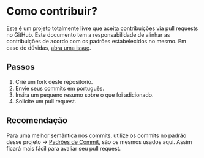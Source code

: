 # Como contribuir?

Este é um projeto totalmente livre que aceita contribuições via pull requests no GitHub. Este documento tem a responsabilidade de alinhar as contribuições de acordo com os padrões estabelecidos no mesmo. Em caso de dúvidas, [abra uma issue](https://github.com/alexvieirasj/nlw/issues/new).

## Passos

1. Crie um fork deste repositório.
2. Envie seus commits em português.
3. Insira um pequeno resumo sobre o que foi adicionado.
4. Solicite um pull request.

## Recomendação

Para uma melhor semântica nos commits, utilize os commits no padrão desse projeto -> [Padrões de Commit](https://github.com/iuricode/padroes-de-commits), são os mesmos usados aqui. Assim ficará mais fácil para avaliar seu pull request.
